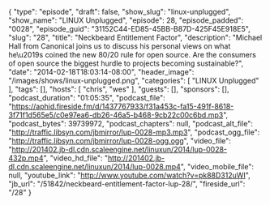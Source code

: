 {
  "type": "episode",
  "draft": false,
  "show_slug": "linux-unplugged",
  "show_name": "LINUX Unplugged",
  "episode": 28,
  "episode_padded": "0028",
  "episode_guid": "31152C44-ED85-45BB-B87D-425F45E918E5",
  "slug": "28",
  "title": "Neckbeard Entitlement Factor",
  "description": "Michael Hall from Canonical joins us to discuss his personal views on what he\u2019s coined the new 80/20 rule for open source. Are the consumers of open source the biggest hurdle to projects becoming sustainable?",
  "date": "2014-02-18T18:03:14-08:00",
  "header_image": "/images/shows/linux-unplugged.png",
  "categories": [
    "LINUX Unplugged"
  ],
  "tags": [],
  "hosts": [
    "chris",
    "wes"
  ],
  "guests": [],
  "sponsors": [],
  "podcast_duration": "01:05:35",
  "podcast_file": "https://aphid.fireside.fm/d/1437767933/f31a453c-fa15-491f-8618-3f71f1d565e5/c0e97ea6-db26-46a5-b468-9cb22c00c6bd.mp3",
  "podcast_bytes": 39739972,
  "podcast_chapters": null,
  "podcast_alt_file": "http://traffic.libsyn.com/jbmirror/lup-0028-mp3.mp3",
  "podcast_ogg_file": "http://traffic.libsyn.com/jbmirror/lup-0028-ogg.ogg",
  "video_file": "http://201402.jb-dl.cdn.scaleengine.net/linuxun/2014/lup-0028-432p.mp4",
  "video_hd_file": "http://201402.jb-dl.cdn.scaleengine.net/linuxun/2014/lup-0028.mp4",
  "video_mobile_file": null,
  "youtube_link": "http://www.youtube.com/watch?v=pk88D312uWI",
  "jb_url": "/51842/neckbeard-entitlement-factor-lup-28/",
  "fireside_url": "/28"
}

